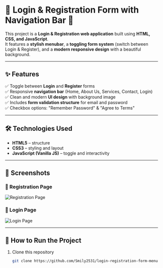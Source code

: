 # 🌟 Login & Registration Form with Navigation Bar 🌟  

This project is a **Login & Registration web application** built using **HTML, CSS, and JavaScript**.  
It features a **stylish menubar**, a **toggling form system** (switch between Login & Register), and a **modern responsive design** with a beautiful background.  

---

## ✨ Features  
✅ Toggle between **Login** and **Register** forms  
✅ Responsive **navigation bar** (Home, About Us, Services, Contact, Login)  
✅ Clean and modern **UI design** with background image  
✅ Includes **form validation structure** for email and password  
✅ Checkbox options: "Remember Password" & "Agree to Terms"  

---

## 🛠️ Technologies Used  
- **HTML5** – structure  
- **CSS3** – styling and layout  
- **JavaScript (Vanilla JS)** – toggle and interactivity  

---

## 📸 Screenshots  

### 🔹 Registration Page  
![Registration Page](./6d4a0bf3-e38b-4d35-95ad-52769fed147d.png)

### 🔹 Login Page  
![Login Page](./fb4382f1-6cca-4c9f-ae12-fd28e6359fe3.png)

---

## 🚀 How to Run the Project  
1. Clone this repository  
   ```bash
   git clone https://github.com/Smily2531/login-registration-form-menubar.git
